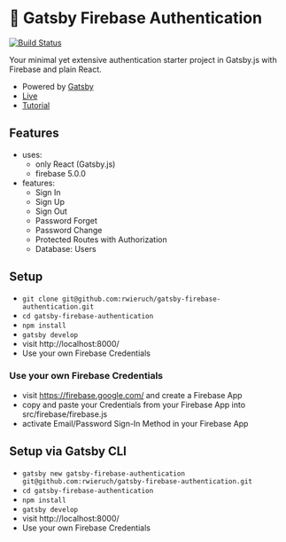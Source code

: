 # 🐣 Gatsby Firebase Authentication

[![Build Status](https://travis-ci.org/rwieruch/gatsby-firebase-authentication.svg?branch=master)](https://travis-ci.org/rwieruch/gatsby-firebase-authentication)

Your minimal yet extensive authentication starter project in Gatsby.js with Firebase and plain React.

* Powered by [Gatsby](https://github.com/gatsbyjs/gatsby)
* [Live](https://react-firebase-authentication.wieruch.com/)
* [Tutorial](https://www.robinwieruch.de/complete-firebase-authentication-react-tutorial/)

## Features

* uses:
  * only React (Gatsby.js)
  * firebase 5.0.0
* features:
  * Sign In
  * Sign Up
  * Sign Out
  * Password Forget
  * Password Change
  * Protected Routes with Authorization
  * Database: Users

## Setup

* `git clone git@github.com:rwieruch/gatsby-firebase-authentication.git`
* `cd gatsby-firebase-authentication`
* `npm install`
* `gatsby develop`
* visit http://localhost:8000/
* Use your own Firebase Credentials

### Use your own Firebase Credentials

* visit https://firebase.google.com/ and create a Firebase App
* copy and paste your Credentials from your Firebase App into src/firebase/firebase.js
* activate Email/Password Sign-In Method in your Firebase App

## Setup via Gatsby CLI

* `gatsby new gatsby-firebase-authentication git@github.com:rwieruch/gatsby-firebase-authentication.git`
* `cd gatsby-firebase-authentication`
* `npm install`
* `gatsby develop`
* visit http://localhost:8000/
* Use your own Firebase Credentials
